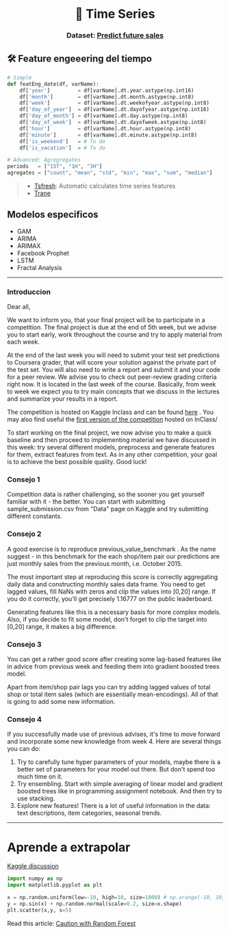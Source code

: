 <h1 align="center">🔮 Time Series</h1>
<h3 align="center">Dataset: <a href="https://www.kaggle.com/c/competitive-data-science-predict-future-sales">Predict future sales</a></h3>




## 🛠 Feature engeeering del tiempo

```python
# Simple
def featEng_date(df, varName):
    df['year']         = df[varName].dt.year.astype(np.int16)
    df['month']        = df[varName].dt.month.astype(np.int8)
    df['week']         = df[varName].dt.weekofyear.astype(np.int8)
    df['day_of_year']  = df[varName].dt.dayofyear.astype(np.int16)
    df['day_of_month'] = df[varName].dt.day.astype(np.int8)
    df['day_of_week']  = df[varName].dt.dayofweek.astype(np.int8)
    df['hour']         = df[varName].dt.hour.astype(np.int8)
    df['minute']       = df[varName].dt.minute.astype(np.int8)
    df['is_weekend']   = # To do
    df['is_vacation']  = # To do

# Advanced: Agregregates
periods   = ["15T", "1H", "3H"]
agregates = ["count", "mean", "std", "min", "max", "sum", "median"]
```

> - [Tsfresh](https://tsfresh.readthedocs.io): Automatic calculates time series features
> - [Trane](https://github.com/HDI-Project/Trane)




## Modelos especificos
- GAM
- ARIMA
- ARIMAX
- Facebook Prophet
- LSTM
- Fractal Analysis



---


### Introduccion

Dear all,

We want to inform you, that your final project will be to participate in a competition. The final project is due at the end of 5th week, but we advise you to start early, work throughout the course and try to apply material from each week.

At the end of the last week you will need to submit your test set predictions to Coursera grader, that will score your solution against the private part of the test set. You will also need to write a report and submit it and your code for a peer review. We advise you to check out peer-review grading criteria right now. It is located in the last week of the course. Basically, from week to week we expect you to try main concepts that we discuss in the lectures and summarize your results in a report.

The competition is hosted on Kaggle Inclass and can be found [here](https://www.kaggle.com/c/competitive-data-science-predict-future-sales) . You may also find useful the [first version of the competition](https://www.kaggle.com/c/competitive-data-science-final-project) hosted on InClass/

To start working on the final project, we now advise you to make a quick baseline and then proceed to implementing material we have discussed in this week: try several different models, preprocess and generate features for them, extract features from text. As in any other competition, your goal is to achieve the best possible quality. Good luck!




### Consejo 1

Competition data is rather challenging, so the sooner you get yourself familiar with it - the better. You can start with submitting sample_submission.csv from "Data" page on Kaggle and try submitting different constants.



### Consejo 2

A good exercise is to reproduce previous_value_benchmark . As the name suggest - in this benchmark for the each shop/item pair our predictions are just monthly sales from the previous month, i.e. October 2015.

The most important step at reproducing this score is correctly aggregating daily data and constructing monthly sales data frame. You need to get lagged values, fill NaNs with zeros and clip the values into [0,20] range. If you do it correctly, you'll get precisely 1.16777 on the public leaderboard.

Generating features like this is a necessary basis for more complex models. Also, if you decide to fit some model, don't forget to clip the target into [0,20] range, it makes a big difference.



### Consejo 3

You can get a rather good score after creating some lag-based features like in advice from previous week and feeding them into gradient boosted trees model.

Apart from item/shop pair lags you can try adding lagged values of total shop or total item sales (which are essentially mean-encodings). All of that is going to add some new information.



### Consejo 4


If you successfully made use of previous advises, it's time to move forward and incorporate some new knowledge from week 4. Here are several things you can do:

1. Try to carefully tune hyper parameters of your models, maybe there is a better set of parameters for your model out there. But don't spend too much time on it.
2. Try ensembling. Start with simple averaging of linear model and gradient boosted trees like in programming assignment notebook. And then try to use stacking.
3. Explore new features! There is a lot of useful information in the data: text descriptions, item categories, seasonal trends.


---

# Aprende a extrapolar

[Kaggle discussion](https://www.kaggle.com/questions-and-answers/72639)

```python
import numpy as np
import matplotlib.pyplot as plt

x = np.random.uniform(low=-10, high=10, size=1000) # np.arange(-10, 10, 0.1)
y = np.sin(x) + np.random.normal(scale=0.2, size=x.shape)
plt.scatter(x,y, s=5)
```

Read this article: [Caution with Random Forest](https://medium.com/datadriveninvestor/why-wont-time-series-data-and-random-forests-work-very-well-together-3c9f7b271631)
